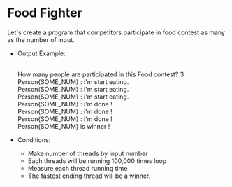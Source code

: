 # Food Fighter

Let's create a program that competitors participate in food contest as many as the number of input.

* Output Example:

    <br>How many people are participated in this Food contest? 3
    <br>Person{SOME_NUM} : i'm start eating.
    <br>Person{SOME_NUM} : i'm start eating.
    <br>Person{SOME_NUM} : i'm start eating.
    <br>Person{SOME_NUM} : i'm done !
    <br>Person{SOME_NUM} : i'm done !
    <br>Person{SOME_NUM} : i'm done !
    <br>Person{SOME_NUM} is winner !

* Conditions:
	* Make number of threads by input number
	* Each threads will be running 100,000 times loop
	* Measure each thread running time
	* The fastest ending thread will be a winner.

